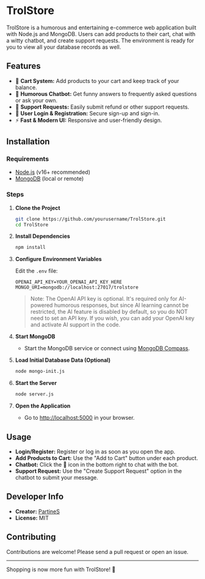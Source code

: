 # TrolStore

TrolStore is a humorous and entertaining e-commerce web application built with Node.js and MongoDB. Users can add products to their cart, chat with a witty chatbot, and create support requests. The environment is ready for you to view all your database records as well.

## Features

- 🛒 **Cart System:** Add products to your cart and keep track of your balance.
- 🤖 **Humorous Chatbot:** Get funny answers to frequently asked questions or ask your own.
- 📝 **Support Requests:** Easily submit refund or other support requests.
- 🔐 **User Login & Registration:** Secure sign-up and sign-in.
- ⚡ **Fast & Modern UI:** Responsive and user-friendly design.

## Installation

### Requirements

- [Node.js](https://nodejs.org/) (v16+ recommended)
- [MongoDB](https://www.mongodb.com/try/download/community) (local or remote)

### Steps

1. **Clone the Project**
   ```sh
   git clone https://github.com/yourusername/TrolStore.git
   cd TrolStore
   ```

2. **Install Dependencies**
   ```sh
   npm install
   ```

3. **Configure Environment Variables**

   Edit the `.env` file:
   ```
   OPENAI_API_KEY=YOUR_OPENAI_API_KEY_HERE
   MONGO_URI=mongodb://localhost:27017/trolstore
   ```

   > Note: The OpenAI API key is optional. It's required only for AI-powered humorous responses, but since AI learning cannot be restricted, the AI feature is disabled by default, so you do NOT need to set an API key.
   > If you wish, you can add your OpenAI key and activate AI support in the code.

4. **Start MongoDB**
   - Start the MongoDB service or connect using [MongoDB Compass](https://www.mongodb.com/products/compass).

5. **Load Initial Database Data (Optional)**
   ```sh
   node mongo-init.js
   ```

6. **Start the Server**
   ```sh
   node server.js
   ```

7. **Open the Application**
   - Go to [http://localhost:5000](http://localhost:5000) in your browser.

## Usage

- **Login/Register:** Register or log in as soon as you open the app.
- **Add Products to Cart:** Use the "Add to Cart" button under each product.
- **Chatbot:** Click the 🤖 icon in the bottom right to chat with the bot.
- **Support Request:** Use the "Create Support Request" option in the chatbot to submit your message.

## Developer Info

- **Creator:** [PartineS](https://github.com/PartineS)
- **License:** MIT

## Contributing

Contributions are welcome! Please send a pull request or open an issue.

---

Shopping is now more fun with TrolStore! 🎉
